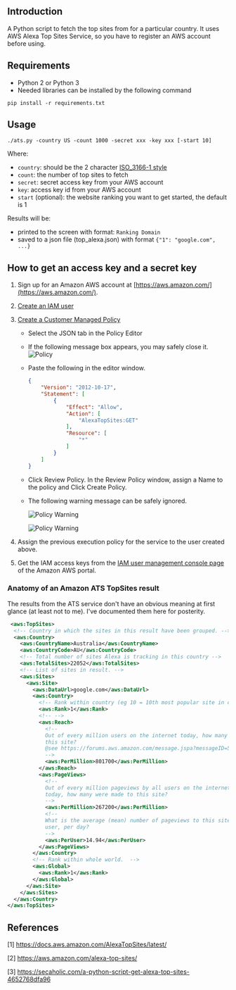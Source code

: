## Introduction
A Python script to fetch the top sites from for a particular country. It uses AWS Alexa Top Sites Service, so you have to register an AWS account before using.


## Requirements
- Python 2 or Python 3
- Needed libraries can be installed by the following command

```$python
pip install -r requirements.txt
```

## Usage
```$shell
./ats.py -country US -count 1000 -secret xxx -key xxx [-start 10]
```

Where:
- `country`: should be the 2 character [ISO_3166-1 style](http://en.wikipedia.org/wiki/ISO_3166-1)
- `count`: the number of top sites to fetch
- `secret`: secret access key from your AWS account
- `key`: access key id from your AWS account
- `start` (optional): the website ranking you want to get started, the default is 1

Results will be:
- printed to the screen with format: `Ranking Domain`
- saved to a json file (top_alexa.json) with format `{"1": "google.com", ...}`

## How to get an access key and a secret key

1. Sign up for an Amazon AWS account at [https://aws.amazon.com/](https://aws.amazon.com/).
2. [Create an IAM user](https://console.aws.amazon.com/iam/home?region=us-east-1#/users$new?step=details)
3. [Create a Customer Managed Policy](https://console.aws.amazon.com/iam/home?region=us-west-2#/policies$new?step=edit)
    - Select the JSON tab in the Policy Editor
    - If the following message box appears, you may safely close it.
        ![Policy](https://docs.aws.amazon.com/AlexaTopSites/latest/images/policy.jpg)

    - Paste the following in the editor window.
        ```json
        {
            "Version": "2012-10-17",
            "Statement": [
                {
                    "Effect": "Allow",
                    "Action": [
                        "AlexaTopSites:GET"
                    ],
                    "Resource": [
                        "*"
                    ]
                }
            ]
        }
        ```                       
    - Click Review Policy. In the Review Policy window, assign a Name to the policy and Click Create Policy.

    - The following warning message can be safely ignored.

        ![Policy Warning](https://docs.aws.amazon.com/AlexaTopSites/latest/images/polwarn1.jpg)

        ![Policy Warning](https://docs.aws.amazon.com/AlexaTopSites/latest/images/polwarn2.jpg)

4. Assign the previous execution policy for the service to the user created above.

5. Get the IAM access keys from the [IAM user management console page](https://console.aws.amazon.com/iam/home#/users) of the Amazon AWS portal.

### Anatomy of an Amazon ATS TopSites result

The results from the ATS service don't have an obvious meaning at first glance
(at least not to me). I've documented them here for posterity.

```xml
 <aws:TopSites>
  <!-- Country in which the sites in this result have been grouped. -->
  <aws:Country>
    <aws:CountryName>Australia</aws:CountryName>
    <aws:CountryCode>AU</aws:CountryCode>
    <!-- Total number of sites Alexa is tracking in this country -->
    <aws:TotalSites>22052</aws:TotalSites>
    <!-- List of sites in result. -->
    <aws:Sites>
      <aws:Site>
        <aws:DataUrl>google.com</aws:DataUrl>
        <aws:Country>
          <!-- Rank within country (eg 10 = 10th most popular site in country). -->
          <aws:Rank>1</aws:Rank>
          <!-- -->
          <aws:Reach>
            <!--
            Out of every million users on the internet today, how many visited
            this site?
            @see https://forums.aws.amazon.com/message.jspa?messageID=578614
            -->
            <aws:PerMillion>801700</aws:PerMillion>
          </aws:Reach>
          <aws:PageViews>
            <!--
            Out of every million pageviews by all users on the internet
            today, how many were made to this site?
            -->
            <aws:PerMillion>267200</aws:PerMillion>
            <!--
            What is the average (mean) number of pageviews to this site, per
            user, per day?
            -->
            <aws:PerUser>14.94</aws:PerUser>
          </aws:PageViews>
        </aws:Country>
        <!-- Rank within whole world.  -->
        <aws:Global>
          <aws:Rank>1</aws:Rank>
        </aws:Global>
      </aws:Site>
    </aws:Sites>
  </aws:Country>
</aws:TopSites>
```

## References
[1] https://docs.aws.amazon.com/AlexaTopSites/latest/

[2] https://aws.amazon.com/alexa-top-sites/

[3] https://secaholic.com/a-python-script-get-alexa-top-sites-4652768dfa96
